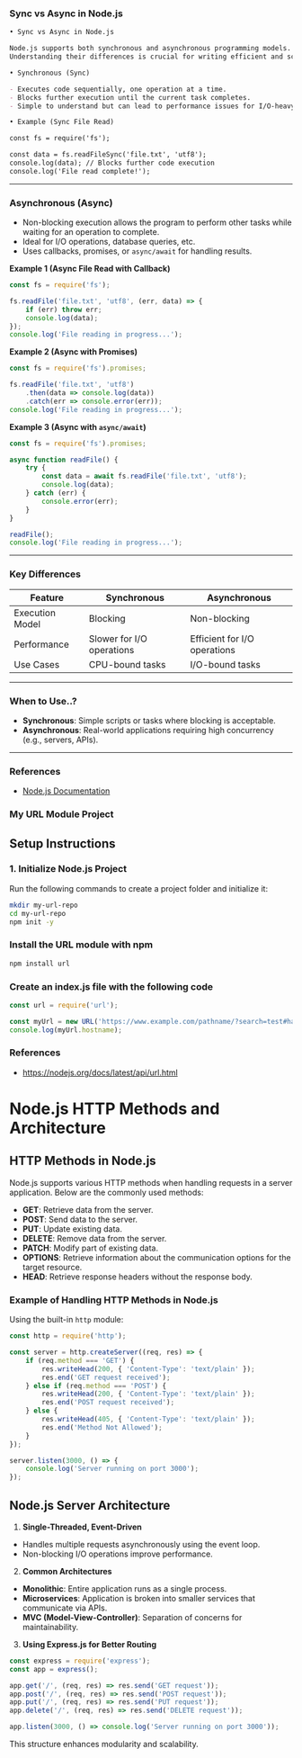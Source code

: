 ### **Sync vs Async in Node.js**

```markdown
• Sync vs Async in Node.js

Node.js supports both synchronous and asynchronous programming models.
Understanding their differences is crucial for writing efficient and scalable applications.

• Synchronous (Sync)

- Executes code sequentially, one operation at a time.
- Blocks further execution until the current task completes.
- Simple to understand but can lead to performance issues for I/O-heavy tasks.

• Example (Sync File Read)

const fs = require('fs');

const data = fs.readFileSync('file.txt', 'utf8');
console.log(data); // Blocks further code execution
console.log('File read complete!');
```

---

### Asynchronous (Async)

- Non-blocking execution allows the program to perform other tasks while waiting for an operation to complete.
- Ideal for I/O operations, database queries, etc.
- Uses callbacks, promises, or `async/await` for handling results.

**Example 1 (Async File Read with Callback)**
```javascript
const fs = require('fs');

fs.readFile('file.txt', 'utf8', (err, data) => {
    if (err) throw err;
    console.log(data);
});
console.log('File reading in progress...');
```

**Example 2 (Async with Promises)**
```javascript
const fs = require('fs').promises;

fs.readFile('file.txt', 'utf8')
    .then(data => console.log(data))
    .catch(err => console.error(err));
console.log('File reading in progress...');
```

**Example 3 (Async with `async/await`)**
```javascript
const fs = require('fs').promises;

async function readFile() {
    try {
        const data = await fs.readFile('file.txt', 'utf8');
        console.log(data);
    } catch (err) {
        console.error(err);
    }
}

readFile();
console.log('File reading in progress...');
```

---

### Key Differences

| Feature           | Synchronous                 | Asynchronous                 |
|--------------------|-----------------------------|------------------------------|
| Execution Model    | Blocking                    | Non-blocking                 |
| Performance        | Slower for I/O operations   | Efficient for I/O operations |
| Use Cases          | CPU-bound tasks             | I/O-bound tasks              |

---

### When to Use..?

- **Synchronous**: Simple scripts or tasks where blocking is acceptable.
- **Asynchronous**: Real-world applications requiring high concurrency (e.g., servers, APIs).

---

### References

- [Node.js Documentation](https://nodejs.org/en/docs/)

### My URL Module Project

## Setup Instructions

### 1. Initialize Node.js Project
Run the following commands to create a project folder and initialize it:

```bash
mkdir my-url-repo
cd my-url-repo
npm init -y
```

### Install the URL module with npm
```javascript
npm install url
```

### Create an index.js file with the following code
```javascript
const url = require('url');

const myUrl = new URL('https://www.example.com/pathname/?search=test#hash');
console.log(myUrl.hostname);
```

### References
- https://nodejs.org/docs/latest/api/url.html

# Node.js HTTP Methods and Architecture

## HTTP Methods in Node.js

Node.js supports various HTTP methods when handling requests in a server application. Below are the commonly used methods:

- **GET**: Retrieve data from the server.
- **POST**: Send data to the server.
- **PUT**: Update existing data.
- **DELETE**: Remove data from the server.
- **PATCH**: Modify part of existing data.
- **OPTIONS**: Retrieve information about the communication options for the target resource.
- **HEAD**: Retrieve response headers without the response body.

### Example of Handling HTTP Methods in Node.js

Using the built-in `http` module:

```javascript
const http = require('http');

const server = http.createServer((req, res) => {
    if (req.method === 'GET') {
        res.writeHead(200, { 'Content-Type': 'text/plain' });
        res.end('GET request received');
    } else if (req.method === 'POST') {
        res.writeHead(200, { 'Content-Type': 'text/plain' });
        res.end('POST request received');
    } else {
        res.writeHead(405, { 'Content-Type': 'text/plain' });
        res.end('Method Not Allowed');
    }
});

server.listen(3000, () => {
    console.log('Server running on port 3000');
});
```

## Node.js Server Architecture

1. **Single-Threaded, Event-Driven**
- Handles multiple requests asynchronously using the event loop.
- Non-blocking I/O operations improve performance.

2. **Common Architectures**
- **Monolithic**: Entire application runs as a single process.
- **Microservices**: Application is broken into smaller services that communicate via APIs.
- **MVC (Model-View-Controller)**: Separation of concerns for maintainability.

3. **Using Express.js for Better Routing**

```javascript
const express = require('express');
const app = express();

app.get('/', (req, res) => res.send('GET request')); 
app.post('/', (req, res) => res.send('POST request'));
app.put('/', (req, res) => res.send('PUT request'));
app.delete('/', (req, res) => res.send('DELETE request'));

app.listen(3000, () => console.log('Server running on port 3000'));
```

This structure enhances modularity and scalability.

